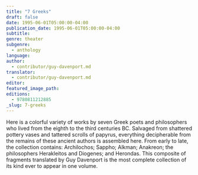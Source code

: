 ```yaml
---
title: "7 Greeks"
draft: false
date: 1995-06-01T05:00:00-04:00
publication_date: 1995-06-01T05:00:00-04:00
subtitle:
genre: theater
subgenre:
  - anthology
language:
author:
  - contributor/guy-davenport.md
translator:
  - contributor/guy-davenport.md
editor:
featured_image_path:
editions:
  - 9780811212885
_slug: 7-greeks
---
```


Here is a colorful variety of works by seven Greek poets and philosophers who lived from the eighth to the third centuries BC. Salvaged from shattered pottery vases and tattered scrolls of papyrus, everything decipherable from the remains of these ancient authors is assembled here. From early to late, the collection contains: Archilochos; Sappho; Alkman; Anakreon; the philosophers Herakleitos and Diogenes; and Herondas. This composite of fragments translated by Guy Davenport is the most complete collection of its kind ever to appear in one volume.

